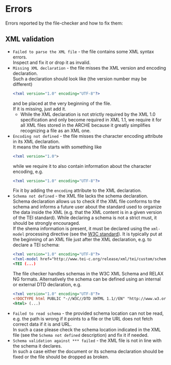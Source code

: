 # Errors

Errors reported by the file-checker and how to fix them:

## XML validation

* `Failed to parse the XML file` - the file contains some XML syntax errors.  
  Inspect and fix it or drop it as invalid.
* `Missing XML declaration` - the file misses the XML version and encoding declaration.  
  Such a declaration should look like (the version number may be different)
  ```xml
  <?xml version="1.0" encoding="UTF-8"?>
  ```
  and be placed at the very beginning of the file.  
  If it is missing, just add it.
  * While the XML declaration is not strictly required by the XML 1.0 specification
    and only become required in XML 1.1, we require it for all XML files stored in the ARCHE
    because it greatly simplifies recognizing a file as an XML one.
* `Encoding not defined` - the file misses the character encoding attribute in its XML declaration.  
   It means the file starts with something like
   ```xml
   <?xml version="1.0">
   ```
   while we require it to also contain information about the character encoding, e.g.
  ```xml
  <?xml version="1.0" encoding="UTF-8"?>
  ```
  Fix it by adding the `encoding` attribute to the XML declaration.
* `Schema not defined` - the XML file lacks the schema declaration.  
  Schema declaration allows us to check if the XML file conforms to the schema and informs
  a future user about the standard used to organize the data inside the XML
  (e.g. that the XML content is in a given version of the TEI standard).
  While declaring a schema is not a strict must, it should be strongly encouraged.  
  If the shema information is present, it must be declared using the `xml-model` processing directive (see the [W3C standard](https://www.w3.org/TR/xml-model/)).
  It is typically put at the beginning of an XML file just after the XML declaration, e.g. to declare a TEI schema:
  ```xml
  <?xml version="1.0" encoding="UTF-8"?>
  <?xml-model href="http://www.tei-c.org/release/xml/tei/custom/schema/relaxng/tei_all.rng" type="application/xml" schematypens="http://relaxng.org/ns/structure/1.0"?>
  <TEI (...)
  ```
  The file checker handles schemas in the W3C XML Schema and RELAX NG formats.
  Alternatively the schema can be defined using an internal or external DTD declaration, e.g.
  ```xml
  <?xml version="1.0" encoding="UTF-8"?>
  <!DOCTYPE html PUBLIC "-//W3C//DTD XHTML 1.1//EN" "http://www.w3.org/TR/xhtml11/DTD/xhtml11.dtd">
  <html> (...)
  ```
* `Failed to read schema` - the provided schema location can not be read,
  e.g. the path is wrong if it points to a file or the URL does not fetch correct data if it is and URL.  
  In such a case please check the schema location indicated in the XML file
  (see the `Schema not defined` description) and fix it if needed.
* `Schema validation against *** failed` - the XML file is not in line with the schema it declares.  
  In such a case either the document or its schema declaration should be fixed or the file should be dropped as broken.
